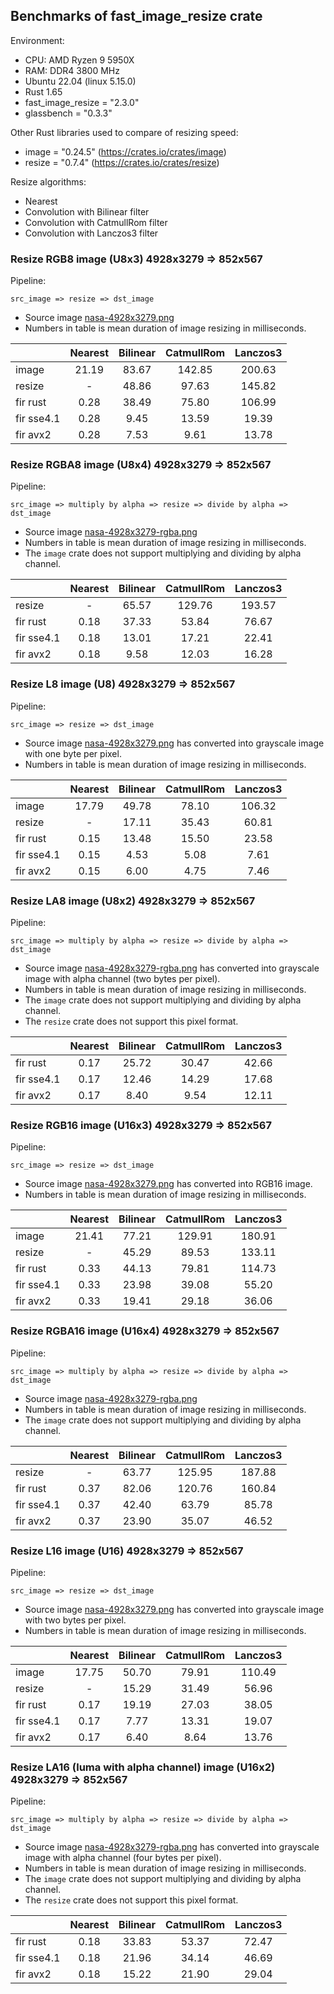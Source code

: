 ## Benchmarks of fast_image_resize crate

Environment:

- CPU: AMD Ryzen 9 5950X
- RAM: DDR4 3800 MHz
- Ubuntu 22.04 (linux 5.15.0)
- Rust 1.65
- fast_image_resize = "2.3.0"
- glassbench = "0.3.3"

Other Rust libraries used to compare of resizing speed:

- image = "0.24.5" (<https://crates.io/crates/image>)
- resize = "0.7.4" (<https://crates.io/crates/resize>)

Resize algorithms:

- Nearest
- Convolution with Bilinear filter
- Convolution with CatmullRom filter
- Convolution with Lanczos3 filter

### Resize RGB8 image (U8x3) 4928x3279 => 852x567

Pipeline:

`src_image => resize => dst_image`

- Source image [nasa-4928x3279.png](https://github.com/Cykooz/fast_image_resize/blob/main/data/nasa-4928x3279.png)
- Numbers in table is mean duration of image resizing in milliseconds.

|            | Nearest | Bilinear | CatmullRom | Lanczos3 |
|------------|:-------:|:--------:|:----------:|:--------:|
| image      |  21.19  |  83.67   |   142.85   |  200.63  |
| resize     |    -    |  48.86   |   97.63    |  145.82  |
| fir rust   |  0.28   |  38.49   |   75.80    |  106.99  |
| fir sse4.1 |  0.28   |   9.45   |   13.59    |  19.39   |
| fir avx2   |  0.28   |   7.53   |    9.61    |  13.78   |

### Resize RGBA8 image (U8x4) 4928x3279 => 852x567

Pipeline:

`src_image => multiply by alpha => resize => divide by alpha => dst_image`

- Source image
  [nasa-4928x3279-rgba.png](https://github.com/Cykooz/fast_image_resize/blob/main/data/nasa-4928x3279-rgba.png)
- Numbers in table is mean duration of image resizing in milliseconds.
- The `image` crate does not support multiplying and dividing by alpha channel. 

|            | Nearest | Bilinear | CatmullRom | Lanczos3 |
|------------|:-------:|:--------:|:----------:|:--------:|
| resize     |    -    |  65.57   |   129.76   |  193.57  |
| fir rust   |  0.18   |  37.33   |   53.84    |  76.67   |
| fir sse4.1 |  0.18   |  13.01   |   17.21    |  22.41   |
| fir avx2   |  0.18   |   9.58   |   12.03    |  16.28   |

### Resize L8 image (U8) 4928x3279 => 852x567

Pipeline:

`src_image => resize => dst_image`

- Source image [nasa-4928x3279.png](https://github.com/Cykooz/fast_image_resize/blob/main/data/nasa-4928x3279.png)
  has converted into grayscale image with one byte per pixel.
- Numbers in table is mean duration of image resizing in milliseconds.

|            | Nearest | Bilinear | CatmullRom | Lanczos3 |
|------------|:-------:|:--------:|:----------:|:--------:|
| image      |  17.79  |  49.78   |   78.10    |  106.32  |
| resize     |    -    |  17.11   |   35.43    |  60.81   |
| fir rust   |  0.15   |  13.48   |   15.50    |  23.58   |
| fir sse4.1 |  0.15   |   4.53   |    5.08    |   7.61   |
| fir avx2   |  0.15   |   6.00   |    4.75    |   7.46   |

### Resize LA8 image (U8x2) 4928x3279 => 852x567

Pipeline:

`src_image => multiply by alpha => resize => divide by alpha => dst_image`

- Source image
  [nasa-4928x3279-rgba.png](https://github.com/Cykooz/fast_image_resize/blob/main/data/nasa-4928x3279-rgba.png)
  has converted into grayscale image with alpha channel (two bytes per pixel).
- Numbers in table is mean duration of image resizing in milliseconds.
- The `image` crate does not support multiplying and dividing by alpha channel.
- The `resize` crate does not support this pixel format.

|            | Nearest | Bilinear | CatmullRom | Lanczos3 |
|------------|:-------:|:--------:|:----------:|:--------:|
| fir rust   |  0.17   |  25.72   |   30.47    |  42.66   |
| fir sse4.1 |  0.17   |  12.46   |   14.29    |  17.68   |
| fir avx2   |  0.17   |   8.40   |    9.54    |  12.11   |

### Resize RGB16 image (U16x3) 4928x3279 => 852x567

Pipeline:

`src_image => resize => dst_image`

- Source image [nasa-4928x3279.png](https://github.com/Cykooz/fast_image_resize/blob/main/data/nasa-4928x3279.png)
  has converted into RGB16 image.
- Numbers in table is mean duration of image resizing in milliseconds.

|            | Nearest | Bilinear | CatmullRom | Lanczos3 |
|------------|:-------:|:--------:|:----------:|:--------:|
| image      |  21.41  |  77.21   |   129.91   |  180.91  |
| resize     |    -    |  45.29   |   89.53    |  133.11  |
| fir rust   |  0.33   |  44.13   |   79.81    |  114.73  |
| fir sse4.1 |  0.33   |  23.98   |   39.08    |  55.20   |
| fir avx2   |  0.33   |  19.41   |   29.18    |  36.06   |

### Resize RGBA16 image (U16x4) 4928x3279 => 852x567

Pipeline:

`src_image => multiply by alpha => resize => divide by alpha => dst_image`

- Source image
  [nasa-4928x3279-rgba.png](https://github.com/Cykooz/fast_image_resize/blob/main/data/nasa-4928x3279-rgba.png)
- Numbers in table is mean duration of image resizing in milliseconds.
- The `image` crate does not support multiplying and dividing by alpha channel.

|            | Nearest | Bilinear | CatmullRom | Lanczos3 |
|------------|:-------:|:--------:|:----------:|:--------:|
| resize     |    -    |  63.77   |   125.95   |  187.88  |
| fir rust   |  0.37   |  82.06   |   120.76   |  160.84  |
| fir sse4.1 |  0.37   |  42.40   |   63.79    |  85.78   |
| fir avx2   |  0.37   |  23.90   |   35.07    |  46.52   |

### Resize L16 image (U16) 4928x3279 => 852x567

Pipeline:

`src_image => resize => dst_image`

- Source image [nasa-4928x3279.png](https://github.com/Cykooz/fast_image_resize/blob/main/data/nasa-4928x3279.png)
  has converted into grayscale image with two bytes per pixel.
- Numbers in table is mean duration of image resizing in milliseconds.

|            | Nearest | Bilinear | CatmullRom | Lanczos3 |
|------------|:-------:|:--------:|:----------:|:--------:|
| image      |  17.75  |  50.70   |   79.91    |  110.49  |
| resize     |    -    |  15.29   |   31.49    |  56.96   |
| fir rust   |  0.17   |  19.19   |   27.03    |  38.05   |
| fir sse4.1 |  0.17   |   7.77   |   13.31    |  19.07   |
| fir avx2   |  0.17   |   6.40   |    8.64    |  13.76   |

### Resize LA16 (luma with alpha channel) image (U16x2) 4928x3279 => 852x567

Pipeline:

`src_image => multiply by alpha => resize => divide by alpha => dst_image`

- Source image
  [nasa-4928x3279-rgba.png](https://github.com/Cykooz/fast_image_resize/blob/main/data/nasa-4928x3279-rgba.png)
  has converted into grayscale image with alpha channel (four bytes per pixel).
- Numbers in table is mean duration of image resizing in milliseconds.
- The `image` crate does not support multiplying and dividing by alpha channel.
- The `resize` crate does not support this pixel format.

|            | Nearest | Bilinear | CatmullRom | Lanczos3 |
|------------|:-------:|:--------:|:----------:|:--------:|
| fir rust   |  0.18   |  33.83   |   53.37    |  72.47   |
| fir sse4.1 |  0.18   |  21.96   |   34.14    |  46.69   |
| fir avx2   |  0.18   |  15.22   |   21.90    |  29.04   |
